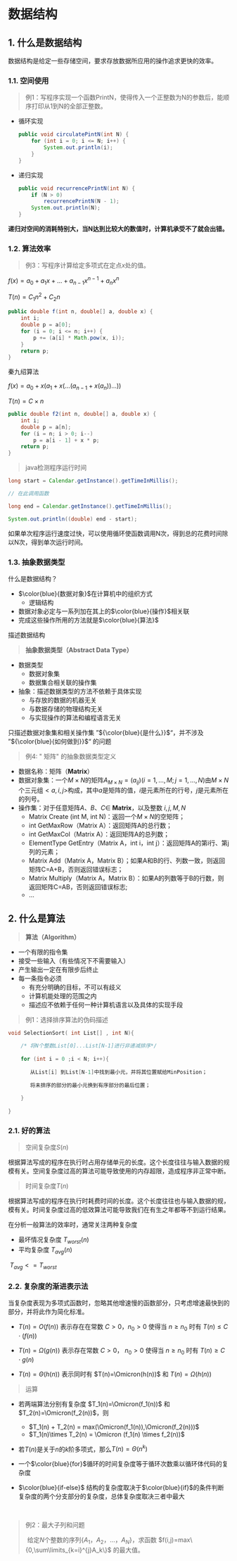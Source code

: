 # 数据结构

## 1. 什么是数据结构

​		数据结构是给定一些存储空间，要求存放数据所应用的操作追求更快的效率。

### 1.1. 空间使用

>   例1：写程序实现一个函数PrintN，使得传入一个正整数为N的参数后，能顺序打印从1到N的全部正整数。

*   循环实现

    ```java
    public void circulatePintN(int N) {
        for (int i = 0; i <= N; i++) {
            System.out.println(i);
        }
    }
    ```

*   递归实现

    ```java
    public void recurrencePrintN(int N) {
        if (N > 0)
            recurrencePrintN(N - 1);
        System.out.println(N);
    }
    ```

​		**递归对空间的消耗特别大，当N达到比较大的数值时，计算机承受不了就会出错。**



### 1.2. 算法效率

>   例3：写程序计算给定多项式在定点${x}$处的值。



${f(x)=a_0 + a_1x +...+ a_{n-1}x^{n-1} + a_nx^n}$

$T(n)=C_1n^2 + C_2n$

```java
public double f(int n, double[] a, double x) {
    int i;
    double p = a[0];
    for (i = 0; i <= n; i++) {
        p += (a[i] * Math.pow(x, i));   
    }
    return p;
}
```

秦九绍算法

$f(x) = a_0 + x(a_1 + x(\dots(a_{n-1} + x(a_n))\dots))$

$T(n)=C\times n$

```java
public double f2(int n, double[] a, double x) {
    int i;
    double p = a[n];
    for (i = n; i > 0; i--)
        p = a[i - 1] + x * p;
    return p;
}
```



>   java检测程序运行时间

```java
long start = Calendar.getInstance().getTimeInMillis();  

// 在此调用函数

long end = Calendar.getInstance().getTimeInMillis();

System.out.println((double) end - start);
```

如果单次程序运行速度过快，可以使用循环使函数调用N次，得到总的花费时间除以N次，得到单次运行时间。



### 1.3. 抽象数据类型

什么是数据结构？

*   $\color{blue}{数据对象}$在计算机中的组织方式
    *   逻辑结构
*   数据对象必定与一系列加在其上的$\color{blue}{操作}$相关联
*   完成这些操作所用的方法就是$\color{blue}{算法}$



描述数据结构

>   **抽象数据类型（Abstract Data Type）**

*   数据类型
    *   数据对象集
    *   数据集合相关联的操作集
*   抽象：描述数据类型的方法不依赖于具体实现
    *   与存放的数据的机器无关
    *   与数据存储的物理结构无关
    *   与实现操作的算法和编程语言无关

只描述数据对象集和相关操作集 ”${\color{blue}{是什么}}$“，并不涉及 ”${\color{blue}{如何做到}}$“ 的问题



>   例4: " 矩阵" 的抽象数据类型定义

*   数据名称：矩阵（**Matrix**）
*   数据对象集：一个${M\times N}$的矩阵${A_{M\times N}=(a_{ij})(i=1,\dots,M;j=1,\dots,N)}$由${M\times N}$个三元组${<a,i,j>}$构成，其中${a}$是矩阵的值，${i}$是元素所在的行号，${j}$是元素所在的列号。
*   操作集：对于任意矩阵${A、B、C  \in  }$  **Matrix**，以及整数 $i,j,M,N$
    *   Matrix Create (int M, int N)：返回一个$M\times N$的空矩阵；
    *   int GetMaxRow（Matrix A）：返回矩阵A的总行数；
    *   int GetMaxCol（Matrix A）：返回矩阵A的总列数；
    *   ElementType GetEntry（Matrix A，int i，int j）：返回矩阵A的第i行、第j列的元素；
    *   Matrix Add（Matrix A，Matrix B）；如果A和B的行、列数一致，则返回矩阵C=A+B，否则返回错误标志；
    *   Matrix Multiply（Matrix A，Matrix B）：如果A的列数等于B的行数，则返回矩阵C=AB，否则返回错误标志;
    *   ${\dots}$

## 2. 什么是算法

>   **算法（Algorithm）**

*   一个有限的指令集
*   接受一些输入（有些情况下不需要输入）
*   产生输出一定在有限步后终止
*   每一条指令必须
    *   有充分明确的目标，不可以有歧义
    *   计算机能处理的范围之内
    *   描述应不依赖于任何一种计算机语言以及具体的实现手段



>   例1：选择排序算法的伪码描述

```C
void SelectionSort( int List[] , int N){
    
    /* 将N个整数List[0]...List[N-1]进行非递减排序*/
    
    for (int i = 0 ;i < N; i++){
        
       从List[i] 到List[N-1]中找到最小元，并将其位置赋给MinPosition；
          
       将未排序的部分的最小元换到有序部分的最后位置；
          
    }
    
}
```



### 2.1. 好的算法

>   空间复杂度$S(n)$

根据算法写成的程序在执行时占用存储单元的长度。这个长度往往与输入数据的规模有关。空间复杂度过高的算法可能导致使用的内存超限，造成程序非正常中断。



>   时间复杂度$T(n)$

根据算法写成的程序在执行时耗费时间的长度。这个长度往往也与输入数据的规，模有关。时间复杂度过高的低效算法可能导致我们在有生之年都等不到运行结果。



在分析一般算法的效率时，通常关注两种复杂度

*   最坏情况复杂度 $T_{worst}(n)$
*   平均复杂度 $T_{avg}(n)$



​		                 												$T_{avg}<=T_{worst}$



### 2.2. 复杂度的渐进表示法

​		当复杂度表现为多项式函数时，忽略其他增速慢的函数部分，只考虑增速最快到的部分，并将此作为简化标准。



*   $T(n)=O(f(n))$  表示存在在常数 $C>0$，$n_0>0$ 使得当 $n\geq n_0$ 时有  $T(n)\leq C \cdot (f(n))$

    

*   $T(n)=\Omega(g(n))$   表示存在常数 $C>0$， $n_0>0$ 使得当  $n\geq n_0$ 时有 $T(n) \geq C\cdot g(n)$

    

*   $T(n)=\Theta(h(n))$  表示同时有 $T(n)=\Omicron(h(n))$ 和 $T(n)=\Omega(h(n))$



>   运算

*   若两端算法分别有复杂度 $T_1(n)=\Omicron(f_1(n))$ 和 $T_2(n)=\Omicron(f_2(n))$，则

    *   $T_1(n) + T_2(n) = max(\Omicron(f_1(n)),\Omicron(f_2(n)))$
    *   $T_1(n)\times T_2(n) = \Omicron (f_1(n) \times f_2(n))$

    

*   若$T(n)$是关于$n$的$k$阶多项式，那么$T(n)=\Theta (n^k)$

*   一个$\color{blue}{for}$循环的时间复杂度等于循环次数乘以循环体代码的复杂度
*   $\color{blue}{if-else}$ 结构的复杂度取决于$\color{blue}{if}$的条件判断复杂度的两个分支部分的复杂度，总体复杂度取决三者中最大

​		

>   例2：最大子列和问题
>
>   ​		给定$N$个整数的序列{$A_1，A_2，\dots ，A_N$}，求函数 $f(i,j)=max\{0,\sum\limits_{k=i}^{j}A_k\}$ 的最大值。

























